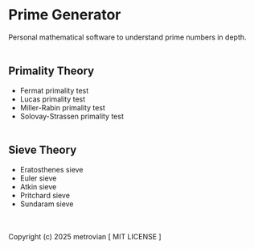 # Prime Generator #
Personal mathematical software to understand prime numbers in depth.
<br/></br>
## Primality Theory ##
- Fermat primality test
- Lucas primality test
- Miller-Rabin primality test
- Solovay-Strassen primality test
<br/></br>
## Sieve Theory ##
- Eratosthenes sieve
- Euler sieve
- Atkin sieve
- Pritchard sieve
- Sundaram sieve

<br/></br>
Copyright (c) 2025 metrovian [ MIT LICENSE ]
